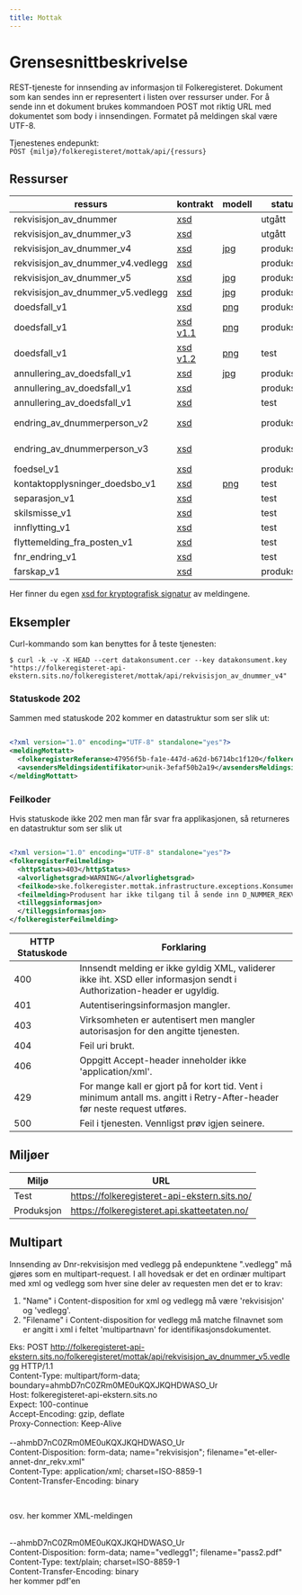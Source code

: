 ```yaml
---
title: Mottak
---
```


# Grensesnittbeskrivelse
REST-tjeneste for innsending av informasjon til Folkeregisteret. Dokument som kan sendes inn er representert i listen over ressurser under. For å sende inn et dokument brukes kommandoen POST mot riktig URL med dokumentet som body i innsendingen. Formatet på meldingen skal være UTF-8.

Tjenestenes endepunkt: <br>
`POST {miljø}/folkeregisteret/mottak/api/{ressurs}`

## Ressurser
| ressurs | kontrakt | modell | status | tilbakemeldingshendelse |
|---------|----------|--------|--------|-------------------------|
| rekvisisjon_av_dnummer            | [xsd](../kontrakter/RekvisisjonAvDNummer_1.0.xsd)                    | | utgått     | N/A |
| rekvisisjon_av_dnummer_v3         | [xsd](../kontrakter/RekvisisjonAvDNummer_3.0.xsd)                    | | utgått     | N/A |
| rekvisisjon_av_dnummer_v4         | [xsd](../kontrakter/RekvisisjonAvDNummer_4.0.xsd)                    | [jpg](../modeller/1499854129.jpg) | produksjon | HendelserISakOmDNummerRekvisisjon_v4 |
| rekvisisjon_av_dnummer_v4.vedlegg | [xsd](../kontrakter/RekvisisjonAvDNummer_4.0.xsd)                    | | produksjon | HendelserISakOmDNummerRekvisisjon_v4 |
| rekvisisjon_av_dnummer_v5         | [xsd](../kontrakter/RekvisisjonAvDNummer_5.0.xsd)                    | [jpg](../modeller/1511792480.jpg) | produksjon | HendelserISakOmDNummerRekvisisjon_v5 |
| rekvisisjon_av_dnummer_v5.vedlegg | [xsd](../kontrakter/RekvisisjonAvDNummer_5.0.xsd)                    | [jpg](../modeller/1511792480.jpg) | produksjon | HendelserISakOmDNummerRekvisisjon_v5 |
| doedsfall_v1                      | [xsd](../kontrakter/MeldingOmDoedsfall_v1.0.xsd)                     | [png](../modeller/1478705212.png) | produksjon | HendelserISakOmFolkeregistrering_v1 |
| doedsfall_v1                      | [xsd v1.1](../kontrakter/MeldingOmDoedsfall_v1.1.xsd)                     | [png](../modeller/Doedsfall.png) | produksjon | HendelserISakOmFolkeregistrering_v1 |
| doedsfall_v1                      | [xsd v1.2](../kontrakter/MeldingOmDoedsfall_v1.2.xsd)                     | [png](../modeller/Doedsfall.png) | test | HendelserISakOmFolkeregistrering_v1 |
| annullering_av_doedsfall_v1       | [xsd](../kontrakter/MeldingOmAnnulleringAvDoedsfall_v1.0.xsd)        | [jpg](../modeller/1510835122.jpg) | produksjon | HendelserISakOmFolkeregistrering_v1 |
| annullering_av_doedsfall_v1       | [xsd](../kontrakter/MeldingOmAnnulleringAvDoedsfall_v1.1.xsd)        |  | produksjon | HendelserISakOmFolkeregistrering_v1 |
| annullering_av_doedsfall_v1       | [xsd](../kontrakter/MeldingOmAnnulleringAvDoedsfall_v1.2.xsd)        |  | test | HendelserISakOmFolkeregistrering_v1 |
| endring_av_dnummerperson_v2       | [xsd](../kontrakter/MeldingOmEndringAvPersonMedDNummer_v2.0.xsd)     | | produksjon | HendelserISakOmEndringAvDNummerPerson_v1<br><b>Manuell</b>: HendelserISakOmFolkeregistrering_v1 |
| endring_av_dnummerperson_v3       | [xsd](../kontrakter/MeldingOmEndringAvPersonMedDNummer_v3.0.xsd)     | | produksjon | HendelserISakOmEndringAvDNummerPerson_v1<br><b>Manuell</b>: HendelserISakOmFolkeregistrering_v1 |
| foedsel_v1                        | [xsd](../kontrakter/Foedselsmelding_v1.1.xsd)                        | | produksjon | HendelserISakOmFolkeregistrering_v1 |
| kontaktopplysninger_doedsbo_v1    | [xsd](../kontrakter/MeldingOmKontaktopplysningerForDoedsbo_v1.0.xsd) | [png](../modeller/1485934541.png) | test | HendelserISakOmFolkeregistrering_v1 |
| separasjon_v1                     | [xsd](../kontrakter/MeldingOmSeparasjon_v1.0.xsd)                    | | test | HendelserISakOmFolkeregistrering_v1 |
| skilsmisse_v1                     | [xsd](../kontrakter/MeldingOmSkilsmisse_v1.0.xsd)                    | | test | HendelserISakOmFolkeregistrering_v1 |
| innflytting_v1                    | [xsd](../kontrakter/MeldingOmInnflytting_v1.0.xsd)                   | | test | HendelserISakOmFolkeregistrering_v1 |
| flyttemelding_fra_posten_v1       | [xsd](../kontrakter/MeldingOmFlyttingFraPosten_v1.0.xsd)             | | test | Ingen tilbakemelding               |
| fnr_endring_v1                    | [xsd](../kontrakter/MeldingOmEndringAvPersonMedFoedselsnummer_v1.0.xsd) | | test | HendelserISakOmFolkeregistrering_v1 |
| farskap_v1                        | [xsd](../kontrakter/MeldingOmRegistreringAvFarskap_v1.0.xsd)         | | produksjon | HendelserISakOmFolkeregistrering_v1 |
Her finner du egen  [xsd for kryptografisk signatur](../kontrakter/DigitalSignatur.xsd) av meldingene.

## Eksempler

Curl-kommando som kan benyttes for å teste tjenesten:

`$ curl -k -v -X HEAD --cert datakonsument.cer --key datakonsument.key "https://folkeregisteret-api-ekstern.sits.no/folkeregisteret/mottak/api/rekvisisjon_av_dnummer_v4"`

### Statuskode 202
Sammen med statuskode 202 kommer en datastruktur som ser slik ut:

```xml

<?xml version="1.0" encoding="UTF-8" standalone="yes"?>
<meldingMottatt>
  <folkeregisterReferanse>47956f5b-fa1e-447d-a62d-b6714bc1f120</folkeregisterReferanse>
  <avsendersMeldingsidentifikator>unik-3efaf50b2a19</avsendersMeldingsidentifikator>
</meldingMottatt>
```
### Feilkoder
Hvis statuskode ikke 202 men man får svar fra applikasjonen, så returneres en datastruktur som ser slik ut

```xml

<?xml version="1.0" encoding="UTF-8" standalone="yes"?>
<folkeregisterFeilmelding>
  <httpStatus>403</httpStatus>
  <alvorlighetsgrad>WARNING</alvorlighetsgrad>
  <feilkode>ske.folkeregister.mottak.infrastructure.exceptions.KonsumentManglerTilgangException</feilkode>
  <feilmelding>Produsent har ikke tilgang til å sende inn D_NUMMER_REKVISISJON_V4</feilmelding>
  <tilleggsinformasjon>
  </tilleggsinformasjon>
</folkeregisterFeilmelding>
```

| HTTP Statuskode |  Forklaring |
|----------|-------|
| 400 | Innsendt melding er ikke gyldig XML, validerer ikke iht. XSD eller informasjon sendt i Authorization-header er ugyldig. |
| 401 | Autentiseringsinformasjon mangler. |
| 403 | Virksomheten er autentisert men mangler autorisasjon for den angitte tjenesten. |
| 404 | Feil uri brukt. |
| 406 | Oppgitt Accept-header inneholder ikke 'application/xml'.|
| 429 | For mange kall er gjort på for kort tid. Vent i minimum antall ms. angitt i Retry-After-header før neste request utføres. |
| 500 | Feil i tjenesten. Vennligst prøv igjen seinere. |

## Miljøer

| Miljø | URL |
|-------|-----|
| Test| https://folkeregisteret-api-ekstern.sits.no/ |
| Produksjon | https://folkeregisteret.api.skatteetaten.no/ |

## Multipart
Innsending av Dnr-rekvisisjon med vedlegg på endepunktene ".vedlegg" må gjøres som en multipart-request.
I all hovedsak er det en ordinær multipart med xml og vedlegg som hver sine deler av requesten men det er to krav:<br/>
1) "Name" i Content-disposition for xml og vedlegg må være 'rekvisisjon' og 'vedlegg'.<br/>
2) "Filename" i Content-disposition for vedlegg må matche filnavnet som er angitt i xml i feltet 'multipartnavn' for identifikasjonsdokumentet.<br/>

Eks:
POST http://folkeregisteret-api-ekstern.sits.no/folkeregisteret/mottak/api/rekvisisjon_av_dnummer_v5.vedlegg HTTP/1.1<br/>
Content-Type: multipart/form-data; boundary=ahmbD7nC0ZRm0ME0uKQXJKQHDWASO_Ur<br/>
Host: folkeregisteret-api-ekstern.sits.no<br/>
Expect: 100-continue<br/>
Accept-Encoding: gzip, deflate<br/>
Proxy-Connection: Keep-Alive<br/>
<br/>
--ahmbD7nC0ZRm0ME0uKQXJKQHDWASO_Ur<br/>
Content-Disposition: form-data; name="rekvisisjon"; filename="et-eller-annet-dnr_rekv.xml"<br/>
Content-Type: application/xml; charset=ISO-8859-1<br/>
Content-Transfer-Encoding: binary<br/>
<?xml version="1.0" encoding="UTF-8" standalone="yes"?><br/>
osv. her kommer XML-meldingen

<br/>
--ahmbD7nC0ZRm0ME0uKQXJKQHDWASO_Ur<br/>
Content-Disposition: form-data; name="vedlegg1"; filename="pass2.pdf"<br/>
Content-Type: text/plain; charset=ISO-8859-1<br/>
Content-Transfer-Encoding: binary<br/>
her kommer pdf'en<br/>

